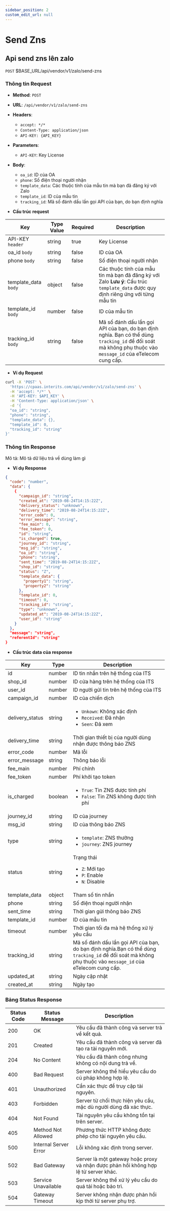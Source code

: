 ```yaml
---
sidebar_position: 2
custom_edit_url: null
---
```


# Send Zns

## Api send zns lên zalo

`POST` $BASE_URL/api/vendor/v1/zalo/send-zns

### Thông tin Request

- **Method**: `POST`
- **URL**: `/api/vendor/v1/zalo/send-zns`
- **Headers**: 
  - `accept: */*`
  - `Content-Type: application/json`
  - `API-KEY: {API_KEY}`
- **Parameters**:
  - `API-KEY`: Key License
- **Body**:
  - `oa_id`: ID của OA
  - `phone`: Số điện thoại người nhận
  - `template_data`: Các thuộc tính của mẫu tin mà bạn đã đăng ký với Zalo
  - `template_id`: ID của mẫu tin
  - `tracking_id`: Mã số đánh dấu lần gọi API của bạn, do bạn định nghĩa

- **Cấu trúc request**

| Key          | Type Value            |     Required    | Description   |
|------------- |-----------------------|-----------------|---------------               |
| API-KEY `header`       | string                | true            |    Key License         |
| oa_id `body`         | string                | false            |     ID của OA          |
| phone `body`         | string                | false            |      Số điện thoại người nhận         |
| template_data `body`        | object          | false            |    Các thuộc tính của mẫu tin mà bạn đã đăng ký với Zalo **Lưu ý**: Cấu trúc `template_data` được quy định riêng ứng với từng mẫu tin           |
| template_id `body`        | number          | false            |    ID của mẫu tin           |
| tracking_id `body`        | string          | false            |    Mã số đánh dấu lần gọi API của bạn, do bạn định nghĩa. Bạn có thể dùng `tracking_id` để đối soát mà không phụ thuộc vào `message_id` của eTelecom cung cấp.           |

- **Ví dụ Request**

```bash
curl -X 'POST' \
  'https://cpaas.interits.com/api/vendor/v1/zalo/send-zns' \
  -H 'accept: */*' \
  -H 'API-KEY: $API_KEY' \
  -H 'Content-Type: application/json' \
  -d '{
  "oa_id": "string",
  "phone": "string",
  "template_data": {},
  "template_id": 0,
  "tracking_id": "string"
}'
```

### Thông tin Response

Mô tả: Mô tả dữ liệu trả về dùng làm gì 

- **Ví dụ Response**

```json
{
  "code": "number",
  "data": {
    {
      "campaign_id": "string",
      "created_at": "2019-08-24T14:15:22Z",
      "delivery_status": "unknown",
      "delivery_time": "2019-08-24T14:15:22Z",
      "error_code": 0,
      "error_message": "string",
      "fee_main": 0,
      "fee_token": 0,
      "id": "string",
      "is_charged": true,
      "journey_id": "string",
      "msg_id": "string",
      "oa_id": "string",
      "phone": "string",
      "sent_time": "2019-08-24T14:15:22Z",
      "shop_id": "string",
      "status": "Z",
      "template_data": {
        "property1": "string",
        "property2": "string"
      },
      "template_id": 0,
      "timeout": 0,
      "tracking_id": "string",
      "type": "unknown",
      "updated_at": "2019-08-24T14:15:22Z",
      "user_id": "string"
    }
  },
  "message": "string",
  "referentId": "string"
}
```

- **Cấu trúc data của response**

| Key          | Type            |    Description       |
|------------- |-----------------|-------------------|
| id     | number         |    ID tin nhắn trên hệ thống của ITS   |
| shop_id     | number         |    ID cửa hàng trên hệ thống của ITS   |
| user_id     | number         |    ID người gửi tin trên hệ thống của ITS   |
| campaign_id     | number         |    ID của chiến dịch   |
| delivery_status     | string         |    <ul><li>`Unkown`: Không xác định</li><li>`Received`: Đã nhận</li><li>`Seen`: Đã xem</li></ul>   |
| delivery_time     | string         |    Thời gian thiết bị của người dùng nhận được thông báo ZNS   |
| error_code     | number         |    Mã lỗi   |
| error_message     | string         |    Thông báo lỗi   |
| fee_main     | number         |    Phí chính   |
| fee_token     | number         |    Phí khởi tạo token   |
| is_charged     | boolean         |    <ul><li>`True`: Tin ZNS được tính phí</li><li>`False`: Tin ZNS không được tính phí</li></ul>   |
| journey_id     | string         |    ID của journey   |
| msg_id     | string         |    ID của thông báo ZNS   |
| type     | string         |    <ul><li>`template`:  ZNS thường</li><li>`journey`: ZNS  journey</li></ul>   |
| status     | string         |    Trạng thái <ul><li>`Z`:  Mới tạo</li><li>`P`: Enable</li><li>`N`: Disable</li></ul>   |
| template_data     | object         |    Tham số tin nhắn   |
| phone     | string         |    Số điện thoại người nhận   |
| sent_time     | string       |    Thời gian gửi thông báo ZNS   |
| template_id     | number         |    ID của mẫu tin   |
| timeout     | number         |    Thời gian tối đa mà hệ thống xử lý yêu cầu   |
| tracking_id     | string         |    Mã số đánh dấu lần gọi API của bạn, do bạn định nghĩa.Bạn có thể dùng `tracking_id` để đối soát mà không phụ thuộc vào `message_id` của eTelecom cung cấp.   |
| updated_at     | string       |    Ngày cập nhật   |
| created_at     | string       |    Ngày tạo   |



### Bảng Status Response

| Status Code | Status Message            | Description                                                                 |
|-------------|---------------------------|-----------------------------------------------------------------------------|
| 200         | OK                        | Yêu cầu đã thành công và server trả về kết quả.                           |
| 201         | Created                   | Yêu cầu đã thành công và server đã tạo ra tài nguyên mới.                  |
| 204         | No Content                | Yêu cầu đã thành công nhưng không có nội dung trả về.                      |
| 400         | Bad Request               | Server không thể hiểu yêu cầu do cú pháp không hợp lệ.                    |
| 401         | Unauthorized              | Cần xác thực để truy cập tài nguyên.                                       |
| 403         | Forbidden                 | Server từ chối thực hiện yêu cầu, mặc dù người dùng đã xác thực.           |
| 404         | Not Found                 | Tài nguyên yêu cầu không tồn tại trên server.                              |
| 405         | Method Not Allowed         | Phương thức HTTP không được phép cho tài nguyên yêu cầu.                   |
| 500         | Internal Server Error     | Lỗi không xác định trong server.                                            |
| 502         | Bad Gateway               | Server là một gateway hoặc proxy và nhận được phản hồi không hợp lệ từ server khác. |
| 503         | Service Unavailable       | Server không thể xử lý yêu cầu do quá tải hoặc bảo trì.                    |
| 504         | Gateway Timeout           | Server không nhận được phản hồi kịp thời từ server phụ trợ.                |



